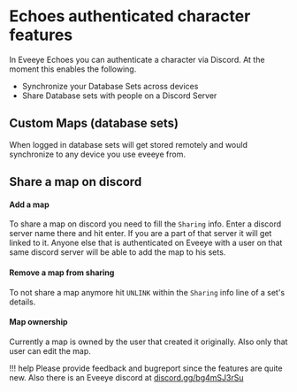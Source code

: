 # Echoes authenticated character features

In Eveeye Echoes you can authenticate a character via Discord. At the moment this enables the following.

 - Synchronize your Database Sets across devices
 - Share Database sets with people on a Discord Server


## Custom Maps (database sets)
When logged in database sets will get stored remotely and would synchronize to any device you use eveeye from.

## Share a map on discord
#### Add a map
To share a map on discord you need to fill the `Sharing` info. Enter a discord server name there and hit enter. If you are a part of that server it will get linked to it.
Anyone else that is authenticated on Eveeye with a user on that same discord server will be able to add the map to his sets.
#### Remove a map from sharing
To not share a map anymore hit `UNLINK` within the `Sharing` info line of a set's details.
#### Map ownership
Currently a map is owned by the user that created it originally. Also only that user can edit the map. 

!!! help
    Please provide feedback and bugreport since the features are quite new. Also there is an Eveeye discord at [discord.gg/bg4mSJ3rSu](https://t.co/hH3VFv0w0D?amp=1 "https://discord.gg/bg4mSJ3rSu")



<!--stackedit_data:
eyJoaXN0b3J5IjpbNzk3NzcxNDAzLDE5NjQ0NjE3MTgsLTExOD
g2NDMxMzMsLTEzNjY0OTUzMDJdfQ==
-->